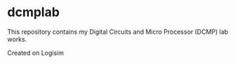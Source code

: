 # dcmplab
This repository contains my Digital Circuits and Micro Processor (DCMP) lab works.


Created on Logisim
